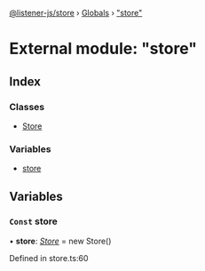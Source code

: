 [@listener-js/store](../README.md) › [Globals](../globals.md) › ["store"](_store_.md)

# External module: "store"

## Index

### Classes

* [Store](../classes/_store_.store.md)

### Variables

* [store](_store_.md#const-store)

## Variables

### `Const` store

• **store**: *[Store](../classes/_store_.store.md)* =  new Store()

Defined in store.ts:60
